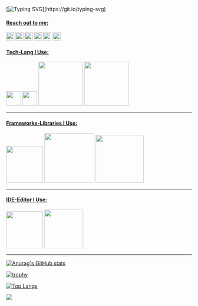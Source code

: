 
[![Typing SVG](https://readme-typing-svg.herokuapp.com?color=%2336BCF7&lines=Merhaba!;Ben+,+Ozan+Lütfü+Akaydın.;)](https://git.io/typing-svg)

#### <u>Reach out to me:</u> ####

[<img width="22" align="left" src="https://unpkg.com/simple-icons@v5/icons/github.svg"/>][Github]
[<img width="22" align="left" src="https://unpkg.com/simple-icons@v5/icons/linkedin.svg"/>][Linkedin]
[<img width="22" align="left" src="https://unpkg.com/simple-icons@v5/icons/medium.svg"/>][Medium]
[<img width="22" align="left" src="https://unpkg.com/simple-icons@v5/icons/stackoverflow.svg"/>][Stackoverflow]
[<img width="22" src="https://unpkg.com/simple-icons@v5/icons/hackerrank.svg" />][HackerRank]
[<img width="22" src="https://unpkg.com/simple-icons@v5/icons/codewars.svg" />][CodeWars]


#### <u>Tech-Lang I Use:</u> ####
<img src="https://pbs.twimg.com/profile_images/1278344911847223297/k1ginRMI.jpg" width="40">
<img src="https://stickker.net/wp-content/uploads/2021/04/020-CSharp-600x600.png" width="40">
<img src="https://www.freepnglogos.com/uploads/html5-logo-png/html5-logo-devextreme-multi-purpose-controls-html-javascript-3.png" width="120">
<img src="https://dataera.com.tr/wp-content/uploads/2018/07/mssql-logo-1-820x450.jpg" width="120">



<hr>

#### <u>Frameworks-Libraries I Use:</u> ####
<img src="https://miro.medium.com/max/610/1*-kLHasEkk2EK7aSQPlq8vA.png" width="100">
<img src="https://nhibernate.info/images/posts/2009/08/29/ninject-logo.png" width="135">
<img src="https://raw.githubusercontent.com/FluentValidation/FluentValidation/gh-pages/assets/images/logo/fluent-validation-logo.png" width="130">

<hr>

#### <u>IDE-Editor I Use:</u> ####
<img src="https://www.wizcase.com/wp-content/uploads/2021/05/visual-studio-logo.jpeg" width="100">
<img src="https://miro.medium.com/max/720/0*JQ3INI7sdhkF1T3R.png" width="105">

<hr>

[![Anurag's GitHub stats](https://github-readme-stats.vercel.app/api?username=oznakdn)](https://github.com/anuraghazra/github-readme-stats)

[![trophy](https://github-profile-trophy.vercel.app/?username=oznakdn)](https://github.com/ryo-ma/github-profile-trophy)


[![Top Langs](https://github-readme-stats.vercel.app/api/top-langs/?username=oznakdn&layout=compact)](https://github.com/anuraghazra/github-readme-stats)

![](https://komarev.com/ghpvc/?username=oznakdn&color=green)






[Github]:https://github.com/oznakdn
[Linkedin]:https://www.linkedin.com/in/ozan-l%C3%BCtf%C3%BC-akaydin/
[Medium]:https://medium.com/@ozanakaydin
[Stackoverflow]:https://stackoverflow.com/users/15339231/ozanakdn
[HackerRank]:https://www.hackerrank.com/ozanakaydin
[CodeWars]:https://coderbyte.com/profile/oznakdn



